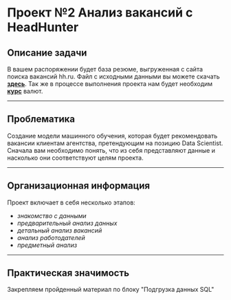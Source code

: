 # __Проект №2 Анализ вакансий c HeadHunter__ #

## __Описание задачи__ 

В вашем распоряжении будет база резюме, выгруженная с сайта поиска вакансий hh.ru. Файл с исходными данными вы можете скачать __[здесь][]__. Так же в процессе выполнения проекта нам будет необходим __[курс]__ валют.
____
[здесь]: https://drive.google.com/file/d/15LlgMTGlmmTEKyUFYrXD15pz77LPG4Yf/view
[курс]: https://drive.google.com/file/d/1npkpXw8ZxuYSeiLNu-3rNEee_PAG-kPb/view?usp=share_link
## __Проблематика__

Создание модели машинного обучения, которая будет рекомендовать вакансии клиентам агентства, претендующим на позицию Data Scientist. Сначала вам необходимо понять, что из себя представляют данные и насколько они соответствуют целям проекта.
___
## __Организационная информация__

Проект включает в себя несколько этапов:

- _знакомство с данными_
- _предварительный анализ данных_
- _детальный анализ вакансий_
- _анализ работодателей_
- _предметный анализ_
___

## __Практическая значимость__

Закрепляем пройденный материал по блоку "Подгрузка данных SQL"
